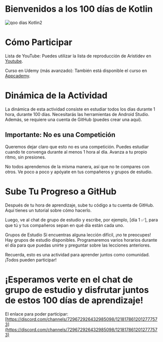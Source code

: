 # Bienvenidos a los 100 días de Kotlin
![qoo dias Kotlin2](https://github.com/lordzzz777/100-dias-de-kotlin/assets/114311106/612f16ea-43b3-48f4-bf29-be924580cb09)

# Cómo Participar
Lista de YouTube: Puedes utilizar la lista de reproducción de Aristidev en [Youtube](https://www.youtube.com/playlist?list=PL8ie04dqq7_OcBYDpvHrcSFVoggLi3cm_).

Curso en Udemy (más avanzado): También está disponible el curso en [Appcademy](https://www.appcademy.dev/view/courses/jetpack-compose-curso-definitivo-desde-0-2023/1811639-introduccion-a-compose/5759378-que-es-jetpack-compose).

# Dinámica de la Actividad
La dinámica de esta actividad consiste en estudiar todos los días durante 1 hora, durante 100 días. Necesitarás las herramientas de Android Studio. Además, se requiere una cuenta de GitHub (puedes crear una aquí).

## Importante: No es una Competición
Queremos dejar claro que esto no es una competición. Puedes estudiar cuando te convenga durante al menos 1 hora al día. Avanza a tu propio ritmo, sin presiones.

No todos aprendemos de la misma manera, así que no te compares con otros. Ve poco a poco y apóyate en tus compañeros y grupos de estudio.

# Sube Tu Progreso a GitHub
Después de tu hora de aprendizaje, sube tu código a tu cuenta de GitHub. Aquí tienes un tutorial sobre cómo hacerlo.

Luego, ve al chat de grupo de estudio y escribe, por ejemplo, [día 1 ✅], para que tú y tus compañeros sepan en qué día están cada uno.

Grupos de Estudio
Si encuentras alguna lección difícil, ¡no te preocupes! Hay grupos de estudio disponibles. Programaremos varios horarios durante el día para que puedas unirte y preguntar sobre las lecciones anteriores.

Recuerda, esto es una actividad para aprender juntos como comunidad. ¡Todos pueden participar!

# ¡Esperamos verte en el chat de grupo de estudio y disfrutar juntos de estos 100 días de aprendizaje!
El enlace para poder participar: [https://discord.com/channels/729672926432985098/1218178612012777573](https://discord.com/channels/729672926432985098/1218178612012777573)
